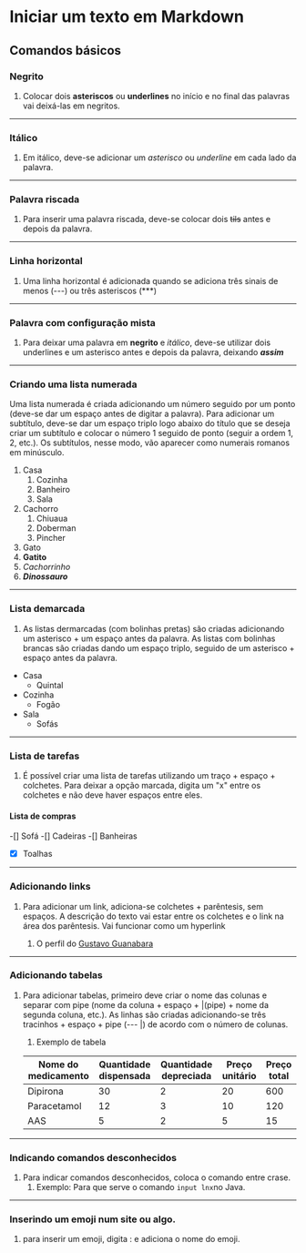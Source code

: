 # Iniciar um texto em Markdown

## Comandos básicos

### Negrito

1. Colocar dois **asteriscos** ou __underlines__ no início e no final das palavras vai deixá-las em negritos.

***

### Itálico

1. Em itálico, deve-se adicionar um *asterisco* ou _underline_ em cada lado da palavra.

---

### Palavra riscada

1. Para inserir uma palavra riscada, deve-se colocar dois ~~tils~~ antes e depois da palavra.

***

### Linha horizontal

1. Uma linha horizontal é adicionada quando se adiciona três sinais de menos (---) ou três asteriscos (***)

***

### Palavra com configuração mista

1. Para deixar uma palavra em **negrito** e _itálico_, deve-se utilizar dois underlines e um asterisco antes e depois da palavra, deixando __*assim*__

***

### Criando uma lista numerada

Uma lista numerada é criada adicionando um número seguido por um ponto (deve-se dar um espaço antes de digitar a palavra). Para adicionar um subtítulo, deve-se dar um espaço triplo logo abaixo do título que se deseja criar um subtítulo e colocar o número 1 seguido de ponto (seguir a ordem 1, 2, etc.). Os subtítulos, nesse modo, vão aparecer como numerais romanos em minúsculo.

1. Casa
   1. Cozinha
   2. Banheiro
   3. Sala
2. Cachorro
   1. Chiuaua
   2. Doberman
   3. Pincher
3. Gato
4. **Gatito**
5. *Cachorrinho*
6. __*Dinossauro*__

***

### Lista demarcada

1. As listas dermarcadas (com bolinhas pretas) são criadas adicionando um asterisco + um espaço antes da palavra. As listas com bolinhas brancas são criadas dando um espaço triplo, seguido de um asterisco + espaço antes da palavra.

* Casa
  * Quintal
* Cozinha
  * Fogão
* Sala
  * Sofás

***

### Lista de tarefas

1. É possível criar uma lista de tarefas utilizando um traço + espaço + colchetes. Para deixar a opção marcada, digita um "x" entre os colchetes e não deve haver espaços entre eles.

#### Lista de compras

-[] Sofá
-[] Cadeiras
-[] Banheiras
-[x] Toalhas

***

### Adicionando links

1. Para adicionar um link, adiciona-se colchetes + parêntesis, sem espaços. A descrição do texto vai estar entre os colchetes e o link na área dos parêntesis. Vai funcionar como um hyperlink

   1. O perfil do [Gustavo Guanabara](https://github.com/gustavoguanabara)

***

### Adicionando tabelas

1. Para adicionar tabelas, primeiro deve criar o nome das colunas e separar com pipe (nome da coluna + espaço + |(pipe) + nome da segunda coluna, etc.). As linhas são criadas adicionando-se três tracinhos + espaço + pipe (--- |) de acordo com o número de colunas.
   1. Exemplo de tabela

   Nome do medicamento | Quantidade dispensada | Quantidade depreciada | Preço unitário | Preço total
   --- | --- | --- | --- | ---
   Dipirona | 30 | 2 | 20 | 600 | 1000
   Paracetamol | 12 | 3 | 10 | 120 | 2000
   AAS | 5 | 2 | 5 | 15 | 25 | 5000

***

### Indicando comandos desconhecidos

1. Para indicar comandos desconhecidos, coloca o comando entre crase.
   1. Exemplo:
   Para que serve o comando `input lnx`no Java.

***

### Inserindo um emoji num site ou algo.

1. para inserir um emoji, digita : e adiciona o nome do emoji.
